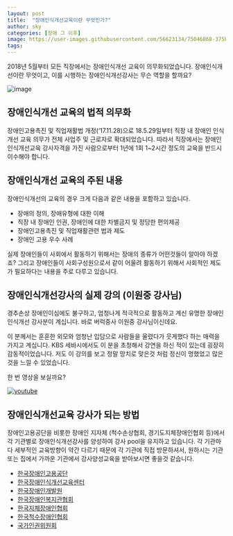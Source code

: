 ```yaml
---
layout: post
title:  "장애인식개선교육이란 무엇인가?"
author: sky
categories: [장애 그 이후]
image: https://user-images.githubusercontent.com/56623134/75046868-375b0500-5509-11ea-89e8-53fd01446684.png
tags: 
---
```



2018년 5월부터 모든 직장에서는 장애인식개선 교육이 의무화되었습니다.
장애인식개선이란 무엇이고, 이를 시행하는 장애인식개선강사는 무슨 역할을 할까요?


![image](https://user-images.githubusercontent.com/56623134/75047633-70e04000-550a-11ea-88d2-54af1787cda1.png)

## 장애인식개선 교육의 법적 의무화

장애인고용촉진 및 직업재활법 개정(‘17.11.28)으로 18.5.29일부터
직장 내 장애인 인식개선 교육 의무가 전체 사업주 및 근로자로 확대되었습니다.
따라서 직장에서는 장애인인식개선교육 강사자격을 가진 사람으로부터
1년에 1회 1~2시간 정도의 교육을 반드시 이수해야 합니다.

## 장애인식개선 교육의 주된 내용

장애인식개선의 교육의 경우 크게 다음과 같은 내용을 포함하고 있습니다.

- 장애의 정의, 장애유형에 대한 이해
- 직장 내 장애인 인권, 장애인에 대한 차별금지 및 정당한 편의제공
- 장애인고용촉진 및 직업재활관련 법과 제도
- 장애인 고용 우수 사례

실제 장애인들이 사회에서 활동하기 위해서는 장애의 종류가 어떤것들이 알아야 하겠죠?
그리고 장애인들이 사회구성원으로서 같이 어울려 활동하기 위해서 사회적인 제도가 필요하다는 내용을 주로 다루고 있습니다.

## 장애인식개선강사의 실제 강의 (이원중 강사님)

경추손상 장애인이심에도 불구하고,
엄청나게 적극적으로 활동하고 계신 유명한 장애인인식개선 강사분이 계십니다.
바로 버럭중사 이원중 강사님이신데요.

이 분께서는 훈훈한 외모와 엄청난 입담으로 사람들을 울렸다가 웃게했다 하는 매력을 가지고 계십니다.
KBS 세바시에서도 이 분을 초청해서 강연을 하신 적이 있는데 굉장히 감동적이었습니다.
저도 이 강의를 보고 정말 망치로 맞은것 처럼 정신이 멍했었고 많은 것을 느낄 수 있었습니다.

한 번 영상을 보실까요?

[![youtube](http://img.youtube.com/vi/j856AMEqTgw/0.jpg)](https://youtu.be/j856AMEqTgw?t=0s)

## 장애인식개선교육 강사가 되는 방법

장애인고용공단을 비롯한 장애인 지자체 (척수손상협회, 경기도지체장애인협회 등)에서
각 기관별로 장애인식개선강사를 양성하여 강사 pool을 유지하고 있습니다.
각 기관마다 세부적인 교육방향이 약간 다르기 때문에 각 기관에 직접 방문하셔서,
원하시는 기관 또는 집에서 가까운 기관에서 강사양성교육을 받아보시면 좋을것 같습니다.

- [한국장애인고용공단](https://www.kead.or.kr)
- [한국장애인식개선교육센터](http://www.aulim.org)
- [한국장애인개발원](https://www.koddi.or.kr)
- [한국장애인복지관협회](http://www.hinet.or.kr)
- [한국지체장애인협회](http://www.kappd.or.kr)
- [한국척수장애인협회](http://www.kscia.org)
- [국가인권위원회](https://www.humanrights.go.kr)
